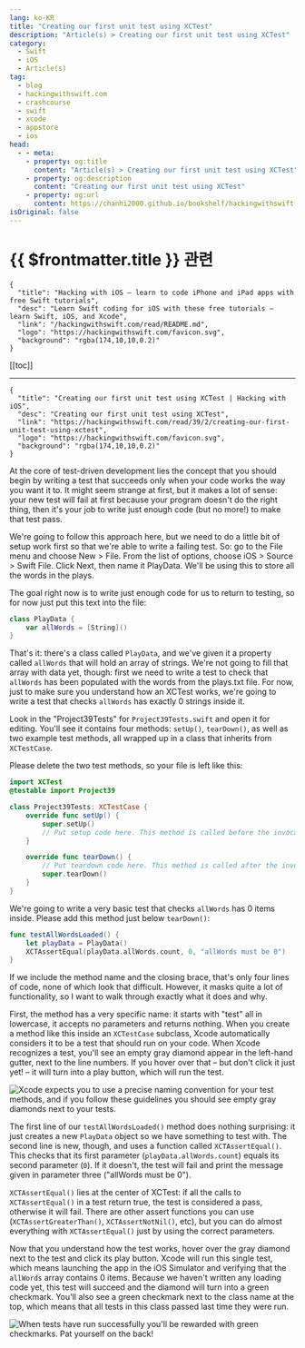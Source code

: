 ```yaml
---
lang: ko-KR
title: "Creating our first unit test using XCTest"
description: "Article(s) > Creating our first unit test using XCTest"
category:
  - Swift
  - iOS
  - Article(s)
tag: 
  - blog
  - hackingwithswift.com
  - crashcourse
  - swift
  - xcode
  - appstore
  - ios  
head:
  - - meta:
    - property: og:title
      content: "Article(s) > Creating our first unit test using XCTest"
    - property: og:description
      content: "Creating our first unit test using XCTest"
    - property: og:url
      content: https://chanhi2000.github.io/bookshelf/hackingwithswift.com/read/39/02-creating-our-first-unit-test-using-xctest.html
isOriginal: false
---
```


# {{ $frontmatter.title }} 관련

```component VPCard
{
  "title": "Hacking with iOS – learn to code iPhone and iPad apps with free Swift tutorials",
  "desc": "Learn Swift coding for iOS with these free tutorials – learn Swift, iOS, and Xcode",
  "link": "/hackingwithswift.com/read/README.md",
  "logo": "https://hackingwithswift.com/favicon.svg",
  "background": "rgba(174,10,10,0.2)"
}
```

[[toc]]

---

```component VPCard
{
  "title": "Creating our first unit test using XCTest | Hacking with iOS",
  "desc": "Creating our first unit test using XCTest",
  "link": "https://hackingwithswift.com/read/39/2/creating-our-first-unit-test-using-xctest",
  "logo": "https://hackingwithswift.com/favicon.svg",
  "background": "rgba(174,10,10,0.2)"
}
```

At the core of test-driven development lies the concept that you should begin by writing a test that succeeds only when your code works the way you want it to. It might seem strange at first, but it makes a lot of sense: your new test will fail at first because your program doesn't do the right thing, then it's your job to write just enough code (but no more!) to make that test pass.

We're going to follow this approach here, but we need to do a little bit of setup work first so that we're able to write a failing test. So: go to the File menu and choose New > File. From the list of options, choose iOS > Source > Swift File. Click Next, then name it PlayData. We'll be using this to store all the words in the plays.

The goal right now is to write just enough code for us to return to testing, so for now just put this text into the file:

```swift
class PlayData {
    var allWords = [String]()
}
```

That's it: there's a class called `PlayData`, and we've given it a property called `allWords` that will hold an array of strings. We're not going to fill that array with data yet, though: first we need to write a test to check that `allWords` has been populated with the words from the plays.txt file. For now, just to make sure you understand how an XCTest works, we're going to write a test that checks `allWords` has exactly 0 strings inside it.

Look in the "Project39Tests" for <FontIcon icon="fa-brands fa-swift"/>`Project39Tests.swift` and open it for editing. You'll see it contains four methods: `setUp()`, `tearDown()`, as well as two example test methods, all wrapped up in a class that inherits from `XCTestCase`.

Please delete the two test methods, so your file is left like this:

```swift
import XCTest
@testable import Project39

class Project39Tests: XCTestCase {
    override func setUp() {
        super.setUp()
        // Put setup code here. This method is called before the invocation of each test method in the class.
    }

    override func tearDown() {
        // Put teardown code here. This method is called after the invocation of each test method in the class.
        super.tearDown()
    }
}
```

We're going to write a very basic test that checks `allWords` has 0 items inside. Please add this method just below `tearDown()`:

```swift
func testAllWordsLoaded() {
    let playData = PlayData()
    XCTAssertEqual(playData.allWords.count, 0, "allWords must be 0")
}
```

If we include the method name and the closing brace, that's only four lines of code, none of which look that difficult. However, it masks quite a lot of functionality, so I want to walk through exactly what it does and why.

First, the method has a very specific name: it starts with "test" all in lowercase, it accepts no parameters and returns nothing. When you create a method like this inside an `XCTestCase` subclass, Xcode automatically considers it to be a test that should run on your code. When Xcode recognizes a test, you'll see an empty gray diamond appear in the left-hand gutter, next to the line numbers. If you hover over that – but don't click it just yet! – it will turn into a play button, which will run the test.

![Xcode expects you to use a precise naming convention for your test methods, and if you follow these guidelines you should see empty gray diamonds next to your tests.](https://hackingwithswift.com/img/books/hws/39-3@2x.png)

The first line of our `testAllWordsLoaded()` method does nothing surprising: it just creates a new `PlayData` object so we have something to test with. The second line is new, though, and uses a function called `XCTAssertEqual()`. This checks that its first parameter (`playData.allWords.count`) equals its second parameter (`0`). If it doesn't, the test will fail and print the message given in parameter three ("allWords must be 0").

`XCTAssertEqual()` lies at the center of XCTest: if all the calls to `XCTAssertEqual()` in a test return true, the test is considered a pass, otherwise it will fail. There are other assert functions you can use (`XCTAssertGreaterThan()`, `XCTAssertNotNil()`, etc), but you can do almost everything with `XCTAssertEqual()` just by using the correct parameters.

Now that you understand how the test works, hover over the gray diamond next to the test and click its play button. Xcode will run this single test, which means launching the app in the iOS Simulator and verifying that the `allWords` array contains 0 items. Because we haven't written any loading code yet, this test will succeed and the diamond will turn into a green checkmark. You'll also see a green checkmark next to the class name at the top, which means that all tests in this class passed last time they were run.

![When tests have run successfully you'll be rewarded with green checkmarks. Pat yourself on the back!](https://hackingwithswift.com/img/books/hws/39-4@2x.png)

